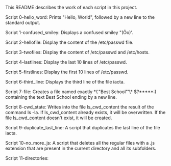 This README describes the work of each script in this project.

Script 0-hello_word: Prints "Hello, World", followed by a new line to the standard output.

Script 1-confused_smiley: Displays a confused smiley "(Ôo)'.

Script 2-hellofile: Display the content of the /etc/passwd file.

Script 3-twofiles: Display the content of /etc/passwd and /etc/hosts.

Script 4-lastlines: Display the last 10 lines of /etc/passwd.

Script 5-firstlines: Display the first 10 lines of /etc/passwd.

Script 6-third_line: Displays the third line of the file iacta.

Script 7-file: Creates a file named exactly \*\\'"Best School"\'\\* $\?\*\*\*\*\*:) containing the text Best School ending by a new line.

Script 8-cwd_state: Writes into the file ls_cwd_content the result of the command ls -la. If ls_cwd_content already exists, it will be overwritten. If the file ls_cwd_content doesn't exist, it will be created.

Script 9-duplicate_last_line: A script that duplicates the last line of the file iacta.

Script 10-no_more_js: A script that deletes all the regular files with a .js extension that are present in the current directory and all its subfolders.

Script 11-directories: 
